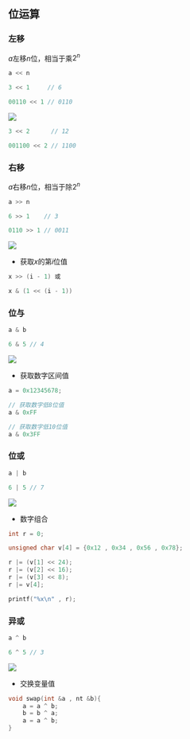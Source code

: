 <!--
 * @Description: 
 * @Version: 1.0
 * @Author: DaLao
 * @Email: dalao_li@163.com
 * @Date: 2021-11-14 23:48:54
 * @LastEditors: dalao
 * @LastEditTime: 2022-04-13 21:56:58
-->

## 位运算


### 左移

$a$左移$n$位，相当于乘$2^{n}$

```c
a << n
```

```c
3 << 1     // 6

00110 << 1 // 0110
```

![](https://cdn.hurra.ltd/img/2022-4-3-2332.svg)

```c
3 << 2      // 12

001100 << 2 // 1100
```



### 右移

$a$右移$n$位，相当于除$2^{n}$

```c
a >> n
```

```c
6 >> 1    // 3

0110 >> 1 // 0011
```

![](https://cdn.hurra.ltd/img/2022-4-3-2334.svg)


- 获取$x$的第$i$位值

```c
x >> (i - 1) 或

x & (1 << (i - 1))
```


### 位与

```c
a & b
```

```c
6 & 5 // 4
```

![](https://cdn.hurra.ltd/img/2022-4-3-2339.svg)

- 获取数字区间值

```c
a = 0x12345678;

// 获取数字低8位值
a & 0xFF

// 获取数字低10位值
a & 0x3FF
```



### 位或

```c
a | b
```

```c
6 | 5 // 7
```

![](https://cdn.hurra.ltd/img/2022-4-3-2340.svg)

- 数字组合

```c
int r = 0;

unsigned char v[4] = {0x12 , 0x34 , 0x56 , 0x78};

r |= (v[1] << 24);
r |= (v[2] << 16);
r |= (v[3] << 8);
r |= v[4];

printf("%x\n" , r);
```



### 异或

```c
a ^ b
```

```c
6 ^ 5 // 3
```

![](https://cdn.hurra.ltd/img/2022-4-3-2343.svg)

- 交换变量值

```c
void swap(int &a , nt &b){
    a = a ^ b; 
    b = b ^ a;
    a = a ^ b;
}
```